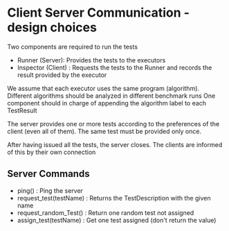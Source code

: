 # Client Server Communication - design choices

Two components are required to run the tests
- Runner (Server): Provides the tests to the executors
- Inspector (Client) : Requests the tests to the Runner and records the result provided by the executor

We assume that each executor uses the same program (algorithm).
Different algorithms should be analyzed in different benchmark runs
One component should in charge of appending the algorithm label to each TestResult

The server provides one or more tests according to
the preferences of the client (even all of them).
The same test must be provided only once.

After having issued all the tests, the server closes.
The clients are informed of this by their own connection

## Server Commands
- ping() : Ping the server
- request_test(testName) : Returns the TestDescription with the given name 
- request_random_Test() : Return one random test not assigned
- assign_test(testName) : Get one test assigned (don't return the value)